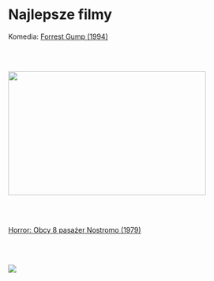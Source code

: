 <!DOCTYPE HATML>
<html lang="pl">

<head>
  <meta charset="utf-8"/>
  <title>Najlepsze filmy</title>
  <meta name="description" content="Najlepsze fily! Znasz je wszystkie?" />
  <meta name="keywords" content="film, kino, najlepsze filmy, top filmy" />
  <meta http-equiv="X-UA-Compatible" content="IE=edqe,chrome=1" />
</head>

<body>
  <h1>Najlepsze filmy</h1>
  
  Komedia: <a href="https://www.filmweb.pl/Forrest.Gump" target="_blank" title="Zobacz na Filmwebie!">Forrest Gump (1994)</a>
  
  <br /><br />
  
  <a href="https://www.filmweb.pl/Forrest.Gump" target="_blank" title="Run Forrest, run"><img width="400" height="250" src="img/forrest.jpg" />
  
  <br /><br />
  
  Horror: 
  <a href="https://www.filmweb.pl/Obcy" target="_blank" title="Zobacz na filmwebie!">
  Obcy 8 pasażer Nostromo (1979)
  <a/>
  
  <br /><br />
  
  <a href="https://www.filmweb.pl/obcy" target="_blank" title="One ugly bastard!">
  <img src="img/alien.jpg"/>
  </a>

</body>

</html>
